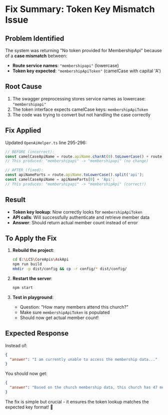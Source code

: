 # Fix Summary: Token Key Mismatch Issue

## Problem Identified
The system was returning "No token provided for MembershipApi" because of a **case mismatch** between:
- **Route service names**: `"membershipapi"` (lowercase)
- **Token key expected**: `"membershipApiToken"` (camelCase with capital 'A')

## Root Cause
1. The swagger preprocessing stores service names as lowercase: `"membershipapi"`
2. The token interface expects camelCase keys: `membershipApiToken`
3. The code was trying to convert but not handling the case correctly

## Fix Applied
Updated `OpenAiHelper.ts` line 295-296:

```typescript
// BEFORE (incorrect):
const camelCaseApiName = route.apiName.charAt(0).toLowerCase() + route.apiName.slice(1);
// This produced: "membershipapi" -> "membershipapi" (no change)

// AFTER (fixed):
const apiNameParts = route.apiName.toLowerCase().split('api');
const camelCaseApiName = apiNameParts[0] + 'Api';
// This produces: "membershipapi" -> "membershipApi" (correct!)
```

## Result
- **Token key lookup**: Now correctly looks for `membershipApiToken`
- **API calls**: Will successfully authenticate and retrieve member data
- **Answer**: Should return actual member count instead of error

## To Apply the Fix

1. **Rebuild the project**:
   ```bash
   cd E:\LCS\CoreApis\AskApi
   npm run build
   mkdir -p dist/config && cp -r config/* dist/config/
   ```

2. **Restart the server**:
   ```bash
   npm start
   ```

3. **Test in playground**:
   - Question: "How many members attend this church?"
   - Make sure `membershipApiToken` is populated
   - Should now get actual member count!

## Expected Response
Instead of:
```json
{
  "answer": "I am currently unable to access the membership data..."
}
```

You should now get:
```json
{
  "answer": "Based on the church membership data, this church has 47 members."
}
```

The fix is simple but crucial - it ensures the token lookup matches the expected key format! 🎉
